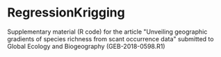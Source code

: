 # RegressionKrigging
Supplementary material (R code) for the article "Unveiling geographic gradients of species richness from scant occurrence data" submitted to Global Ecology and Biogeography (GEB-2018-0598.R1)
